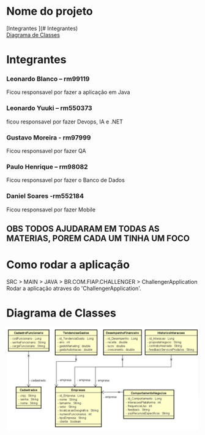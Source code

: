 # Nome do projeto

[Integrantes ](# Integrantes)  
[Diagrama de Classes ](#_Diagrama_de_Classes)

# Integrantes

### Leonardo Blanco – rm99119 
Ficou responsavel por fazer a aplicação em Java
### Leonardo Yuuki – rm550373
ficou responsavel por fazer Devops, IA e .NET
### Gustavo Moreira - rm97999
Ficou responsavel por fazer QA
### Paulo Henrique – rm98082
Ficou responsavel por fazer o Banco de Dados
### Daniel Soares -rm552184
Ficou responsavel por fazer Mobile

## OBS TODOS AJUDARAM EM TODAS AS MATERIAS, POREM CADA UM TINHA UM FOCO

# Como rodar a aplicação

SRC > MAIN > JAVA > BR.COM.FIAP.CHALLENGER > ChallengerApplication  
Rodar a aplicação atraves do 'ChallengerApplication'.

# Diagrama de Classes

![diagrama-classes.png](documentacao%2Fdiagramas%2Fdiagrama-classes.png)
